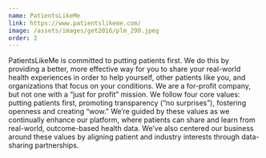 ```yaml
---
name: PatientsLikeMe
link: https://www.patientslikeme.com/
image: /assets/images/get2016/plm_290.jpeg
order: 2
---
```


PatientsLikeMe is committed to putting patients first. We do this by providing a better, more effective way for you to share your real-world health experiences in order to help yourself, other patients like you, and organizations that focus on your conditions. We are a for-profit company, but not one with a “just for profit” mission. We follow four core values: putting patients first, promoting transparency (“no surprises”), fostering openness and creating “wow.” We’re guided by these values as we continually enhance our platform, where patients can share and learn from real-world, outcome-based health data. We’ve also centered our business around these values by aligning patient and industry interests through data-sharing partnerships.
